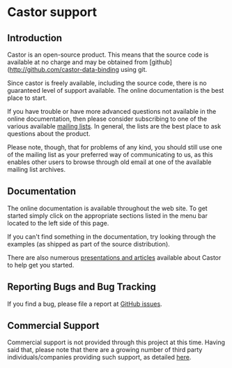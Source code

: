 # Castor support

## Introduction
      
Castor is an open-source product. This means that the source code is
available at no charge and may be obtained from [github](http://github.com/castor-data-binding
using git.
      
Since castor is freely available, including the source code, there is no
guaranteed level of support available. The online documentation
is the best place to start.

If you have trouble or have more advanced questions not available in the
online documentation, then please consider subscribing to one of the
various available [mailing lists](mailing-lists.html). In general, the lists 
are the best place to ask questions about the product.
      
Please note, though, that for problems of any kind, you should still use
one of the mailing list as your preferred way of communicating to us, as
this enables other users to browse through old email at one of the
available mailing list archives.

## Documentation      
      
The online documentation is available throughout the web site. To get
started simply click on the appropriate sections listed in the menu bar
located to the left side of this page.
      
If you can't find something in the documentation, try looking through
the examples (as shipped as part of the source distribution).
      
There are also numerous [presentations and
articles](../documentation/publications.html) available about Castor to help get you started.

## Reporting Bugs and Bug Tracking

If you find a bug, please file a report at [GitHub issues](https://github.com/castor-data-binding/castor/issues).

## Commercial Support
      
Commercial support is not provided through this project at this time.
Having said that, please note that there are a growing number of third
party individuals/companies providing such support, as detailed
[here](../support/professional-services.html).
      
